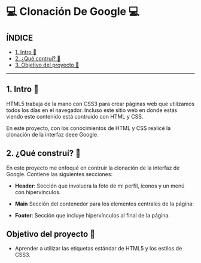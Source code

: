 # 💻 Clonación De Google 💻

## ÍNDICE

* [1. Intro 🔎](https://github.com/dnaprz/clondegooglee/blob/main/README.md#1-intro)
* [2. ¿Qué contruí? 🔎](https://github.com/dnaprz/clondegooglee/blob/main/README.md#2-qu%C3%A9-constru%C3%AD)
* [3. Objetivo del proyecto 🔎](https://github.com/dnaprz/clondegooglee/blob/main/README.md#objetivo-del-proyecto)

****

## 1. Intro 🌷
HTML5 trabaja de la mano con CSS3 para crear páginas web que utilizamos todos los días en el navegador. Incluso este sitio web en donde estás viendo este contenido está contruido con HTML y CSS.

En este proyecto, con los conocimientos de HTML y CSS realicé la clonación de la interfaz deee Google.

## 2. ¿Qué construí? 🌼
 En este proyecto me enfoqué en contruir la clonación de la interfaz de Google. Contiene las siguientes secciones:
 
 * **Header**: Sección que involucra la foto de mi perfil, íconos y un menú con hipervínculos.

* **Main** Sección del contenedor para los elementos centrales de la página:

* **Footer**: Sección que incluye hipervínculos al final de la página.

## Objetivo del proyecto 🌻
* Aprender a utilizar las etiquetas estándar de HTML5 y los estilos de CSS3.

